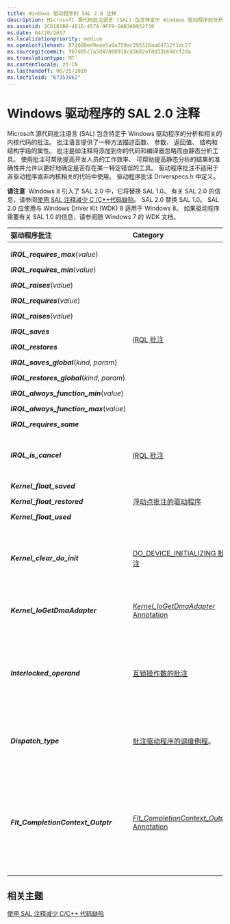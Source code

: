 ```yaml
---
title: Windows 驱动程序的 SAL 2.0 注释
description: Microsoft 源代码批注语言 (SAL) 包含特定于 Windows 驱动程序的分析和相关的内核代码的批注。
ms.assetid: 2CD181B8-4E1D-457A-9FF9-DAB3AB932730
ms.date: 04/20/2017
ms.localizationpriority: medium
ms.openlocfilehash: 871680ed9eae5a0a759ac295520aa64712f1dc27
ms.sourcegitcommit: fb7d95c7a5d47860918cd3602efdd33b69dcf2da
ms.translationtype: MT
ms.contentlocale: zh-CN
ms.lasthandoff: 06/25/2019
ms.locfileid: "67353862"
---
```

# <a name="sal-20-annotations-for-windows-drivers"></a>Windows 驱动程序的 SAL 2.0 注释


Microsoft 源代码批注语言 (SAL) 包含特定于 Windows 驱动程序的分析和相关的内核代码的批注。 批注语言提供了一种方法描述函数、 参数、 返回值、 结构和结构字段的属性。 批注是如注释将添加到你的代码和编译器忽略而由静态分析工具。 使用批注可帮助提高开发人员的工作效率、 可帮助提高静态分析的结果的准确性并允许以更好地确定是否存在某一特定错误的工具。 驱动程序批注不适用于非驱动程序或非内核相关的代码中使用。 驱动程序批注 Driverspecs.h 中定义。

**请注意**  Windows 8 引入了 SAL 2.0 中，它将替换 SAL 1.0。 有关 SAL 2.0 的信息，请参阅[使用 SAL 注释减少 C /C++代码缺陷](https://go.microsoft.com/fwlink/p/?linkid=247283)。 SAL 2.0 替换 SAL 1.0。 SAL 2.0 应使用与 Windows Driver Kit (WDK) 8 适用于 Windows 8。 如果驱动程序需要有关 SAL 1.0 的信息，请参阅随 Windows 7 的 WDK 文档。

 

<table>
<colgroup>
<col width="33%" />
<col width="33%" />
<col width="33%" />
</colgroup>
<thead>
<tr class="header">
<th align="left">驱动程序批注</th>
<th align="left">Category</th>
<th align="left">将</th>
</tr>
</thead>
<tbody>
<tr class="odd">
<td align="left"><p><strong><em>IRQL_requires_max</em></strong>(<em>value</em>)</p>
<p><strong><em>IRQL_requires_min</em></strong>(<em>value</em>)</p>
<p><strong><em>IRQL_raises</em></strong>(<em>value</em>)</p>
<p><strong><em>IRQL_requires</em></strong>(<em>value</em>)</p>
<p><strong><em>IRQL_raises</em></strong>(<em>value</em>)</p>
<p><strong><em>IRQL_saves</em></strong></p>
<p><strong><em>IRQL_restores</em></strong></p>
<p><strong><em>IRQL_saves_global</em></strong>(<em>kind</em>, <em>param</em>)</p>
<p><strong><em>IRQL_restores_global</em></strong>(<em>kind</em>, <em>param</em>)</p>
<p><strong><em>IRQL_always_function_min</em></strong>(<em>value</em>)</p>
<p><strong><em>IRQL_always_function_max</em></strong>(<em>value</em>)</p>
<p><strong><em>IRQL_requires_same</em></strong></p></td>
<td align="left"><a href="irql-annotations-for-drivers.md" data-raw-source="[IRQL annotations](irql-annotations-for-drivers.md)">IRQL 批注</a></td>
<td align="left"><p>IRQL 批注用于指定应在其中运行函数的范围的 IRQL 级别。 IRQL 批注帮助以更准确地查找错误的代码分析工具。</p></td>
</tr>
<tr class="even">
<td align="left"><strong><em>IRQL_is_cancel</em></strong></td>
<td align="left"><a href="irql-annotations-for-drivers.md" data-raw-source="[IRQL annotations](irql-annotations-for-drivers.md)">IRQL 批注</a></td>
<td align="left"><p>使用<em>IRQL_is_cancel</em>批注可帮助确保正确行为<strong>DRIVER_CANCEL</strong>回调函数。</p></td>
</tr>
<tr class="odd">
<td align="left"><p><strong><em>Kernel_float_saved</em></strong></p>
<p><strong><em>Kernel_float_restored</em></strong></p>
<p><strong><em>Kernel_float_used</em></strong></p></td>
<td align="left"><a href="floating-point-annotations-for-drivers.md" data-raw-source="[Floating point annotations for drivers](floating-point-annotations-for-drivers.md)">浮动点批注的驱动程序</a></td>
<td align="left"><p>使用浮点点批注以帮助检测使用浮点数在内核模式代码并报告错误的浮点状态未正确地受到保护的代码分析工具。</p></td>
</tr>
<tr class="even">
<td align="left"><p><strong><em>Kernel_clear_do_init</em></strong></p></td>
<td align="left"><a href="do-device-initializing-annotation-for-drivers.md" data-raw-source="[DO_DEVICE_INITIALIZING annotation](do-device-initializing-annotation-for-drivers.md)">DO_DEVICE_INITIALIZING 批注</a></td>
<td align="left"><p>使用<em>Kernel_clear_do_init</em>批注指定带批注的函数是否应清除 DO_DEVICE_INITIALIZING 位的设备对象的标志字段中。</p></td>
</tr>
<tr class="odd">
<td align="left"><p><strong><em>Kernel_IoGetDmaAdapter</em></strong></p></td>
<td align="left"><a href="-kernel-iogetdmaadapter--annotation-for-drivers.md" data-raw-source="[_Kernel_IoGetDmaAdapter_ Annotation](-kernel-iogetdmaadapter--annotation-for-drivers.md)"><em>Kernel_IoGetDmaAdapter</em> Annotation</a></td>
<td align="left"><p>使用<em>Kernel_IoGetDmaAdapter</em>要直接查找不恰当使用 DMA 指针的代码分析工具中的批注。</p></td>
</tr>
<tr class="even">
<td align="left"><p><strong><em>Interlocked_operand</em></strong></p></td>
<td align="left"><a href="driver-annotations-for-interlocked-operands.md" data-raw-source="[Annotations for interlocked operands](driver-annotations-for-interlocked-operands.md)">互锁操作数的批注</a></td>
<td align="left"><p>使用<em>Interlocked_operand</em>函数参数以标识为互锁操作数的批注。 多个函数将作为其参数之一应使用互锁的处理器指令进行访问的变量的地址。 这些是缓存直读原子说明，并且如果操作数使用不正确，导致非常难以发现的 bug。</p></td>
</tr>
<tr class="odd">
<td align="left"><p><strong><em>Dispatch_type</em></strong></p></td>
<td align="left"><a href="declaring-functions-using-function-role-types-for-wdm-drivers.md#annotating_driver_dispatch_routines" data-raw-source="[Annotations for Driver Dispatch Routines](declaring-functions-using-function-role-types-for-wdm-drivers.md#annotating_driver_dispatch_routines)">批注驱动程序的调度例程</a>。</td>
<td align="left"><p>使用<em>Dispatch_type</em>时声明 WDM 驱动程序调度例程使用的批注。 请参阅<a href="declaring-functions-using-function-role-types-for-wdm-drivers.md" data-raw-source="[Declaring Functions Using Function Role Types for WDM Drivers](declaring-functions-using-function-role-types-for-wdm-drivers.md)">函数用于 WDM 驱动程序函数的角色类型声明</a>和<a href="declaring-functions-using-function-role-types-for-wdm-drivers.md#annotating_driver_dispatch_routines" data-raw-source="[Annotating Driver Dispatch Routines](declaring-functions-using-function-role-types-for-wdm-drivers.md#annotating_driver_dispatch_routines)">批注驱动程序调度例程</a></p></td>
</tr>
<tr class="even">
<td align="left"><p><strong><em>Flt_CompletionContext_Outptr</em></strong></p></td>
<td align="left"><a href="-flt-completioncontext-outptr--annotation.md" data-raw-source="[_Flt_CompletionContext_Outptr_ Annotation](-flt-completioncontext-outptr--annotation.md)"><em>Flt_CompletionContext_Outptr</em> Annotation</a></td>
<td align="left"><p>使用<strong><em>Flt_CompletionContext_Outptr</em></strong>批注时声明文件系统微筛选器预操作回调函数 (<a href="https://docs.microsoft.com/windows-hardware/drivers/ddi/content/fltkernel/nc-fltkernel-pflt_pre_operation_callback" data-raw-source="[&lt;strong&gt;PFLT_PRE_OPERATION_CALLBACK&lt;/strong&gt;](https://docs.microsoft.com/windows-hardware/drivers/ddi/content/fltkernel/nc-fltkernel-pflt_pre_operation_callback)"><strong>PFLT_PRE_OPERATION_CALLBACK</strong></a>). 此批注置于<em>CompletionContext</em>参数。 此批注指示代码分析工具来检查是否<em>CompletionContext</em> FLT_PREOP_CALLBACK_STATUS 返回值是否正确。</p></td>
</tr>
</tbody>
</table>

 

## <a name="span-idrelatedtopicsspanrelated-topics"></a><span id="related_topics"></span>相关主题


[使用 SAL 注释减少 C/C++ 代码缺陷](https://go.microsoft.com/fwlink/p/?linkid=247283)

 

 






